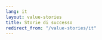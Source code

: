```yaml
---
lang: it
layout: value-stories
title: Storie di successo
redirect_from: "/value-stories/it"
---
```

